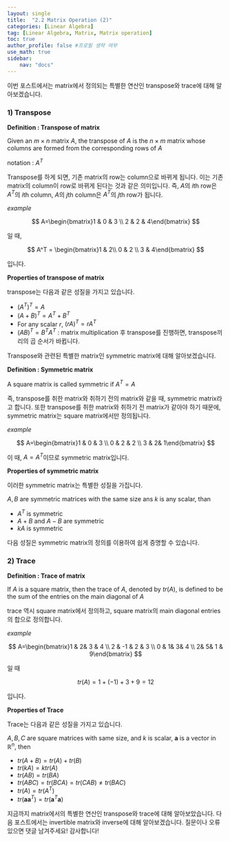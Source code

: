 ```yaml
---
layout: single
title:  "2.2 Matrix Operation (2)"
categories: [Linear Algebra]
tag: [Linear Algebra, Matrix, Matrix operation]
toc: true
author_profile: false #프로필 생략 여부
use_math: true
sidebar:
    nav: "docs"
---
```








이번 포스트에서는 matrix에서 정의되는 특별한 연산인 transpose와 trace에 대해 알아보겠습니다.



### 1) Transpose



**Definition : Transpose of matrix**



Given an $m \times n$ matrix $A$, the transpose of $A$ is the $n \times m$ matrix whose columns are formed from the corresponding rows of $A$



notation : $A^T$



Transpose를 하게 되면, 기존 matrix의 row는 column으로 바뀌게 됩니다. 이는 기존 matrix의 column이 row로 바뀌게 된다는 것과 같은 의미입니다. 즉, $A$의 $i$th row은 $A^T$의 $i$th column, $A$의 $j$th column은 $A^T$의 $j$th row가 됩니다.



*example*


$$
A=\begin{bmatrix}1 & 0 & 3 \\ 2 & 2 & 4\end{bmatrix}
$$


일 때, 


$$
A^T = \begin{bmatrix}1 & 2\\ 0 & 2 \\ 3 & 4\end{bmatrix}
$$


입니다. 





**Properties of transpose of matrix**



transpose는 다음과 같은 성질을 가지고 있습니다.



* $(A^T)^T=A$
* $(A+B)^T=A^T+B^T$
* For any scalar $r$, $(rA)^T=rA^T$
* $(AB)^T=B^TA^T$ : matrix multiplication 후 transpose를 진행하면, transpose끼리의 곱 순서가 바뀝니다.





Transpose와 관련된 특별한 matrix인 symmetric matrix에 대해 알아보겠습니다.





**Definition : Symmetric matrix**



A square matrix is called symmetric if $A^T=A$



즉, transpose를 취한 matrix와 취하기 전의 matrix와 같을 때, symmetric matrix라고 합니다. 또한 transpose를 취한 matrix와 취하기 전 matrix가 같아야 하기 때문에, symmetric matrix는 square matrix에서만 정의됩니다.



*example*


$$
A=\begin{bmatrix}1 & 0 & 3 \\ 0 & 2 & 2 \\ 3 & 2& 1\end{bmatrix}
$$
 

이 때, $A=A^T$이므로 symmetric matrix입니다.





**Properties of symmetric matrix**



이러한 symmetric matrix는 특별한 성질을 가집니다.



$A, B$ are symmetric matrices with the same size ans $k$ is any scalar, than



* $A^T$ is symmetric
* $A+B$ and $A-B$ are symmetric
* $kA$ is symmetric



다음 성질은 symmetric matrix의 정의를 이용하여 쉽게 증명할 수 있습니다.







### 2) Trace





**Definition : Trace of matrix**



If $A$ is a square matrix, then the trace of $A$, denoted by $tr(A)$, is defined to be the sum of the entries on the main diagonal of $A$



trace 역시 square matrix에서 정의하고, square matrix의 main diagonal entries의 합으로 정의합니다.





*example*


$$
A=\begin{bmatrix}1 & 2& 3 & 4 \\ 2 & -1 & 2 & 3 \\ 0 & 1& 3& 4 \\ 2& 5& 1 & 9\end{bmatrix}
$$


일 때


$$
tr(A)=1+(-1)+3+9=12
$$


입니다.





**Properties of Trace**



Trace는 다음과 같은 성질을 가지고 있습니다.



$A, B, C$  are square matrices with same size, and $k$ is scalar, $\boldsymbol{a}$ is a vector in $\mathbb{R}^n$, then



* $tr(A+B)=tr(A)+tr(B)$
* $tr(kA)=ktr(A)$
* $tr(AB)=tr(BA)$
* $tr(ABC)=tr(BCA)=tr(CAB)\neq tr(BAC)$
* $tr(A)=tr(A^T)$
* $tr(\boldsymbol{a}\boldsymbol{a}^T)=tr(\boldsymbol{a}^T\boldsymbol{a})$





지금까지 matrix에서의 특별한 연산인 transpose와 trace에 대해 알아보았습니다. 다음 포스트에서는 invertible matrix와 inverse에 대해 알아보겠습니다. 질문이나 오류 있으면 댓글 남겨주세요! 감사합니다!